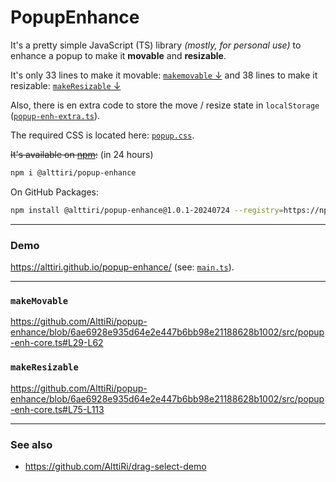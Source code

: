 # PopupEnhance


It's a pretty simple JavaScript (TS) library _(mostly, for personal use)_ to enhance a popup to make it **movable** and **resizable**.


It's only 33 lines to make it movable: [`makemovable` ↓](#makemovable) and 38 lines to make it resizable: [`makeResizable` ↓](#makeResizable)

Also, there is en extra code to store the move / resize state in `localStorage` ([`popup-enh-extra.ts`](https://github.com/AlttiRi/popup-enhance/blob/6ae6928e935d64e2e447b6bb98e21188628b1002/src/popup-enh-extra.ts)).

The required CSS is located here: [`popup.css`](https://github.com/AlttiRi/popup-enhance/blob/6ae6928e935d64e2e447b6bb98e21188628b1002/src-demo/css/popup.css).

~~It's available on [npm](https://www.npmjs.com/package/@alttiri/popup-enhance):~~ (in 24 hours)

```bash
npm i @alttiri/popup-enhance
```

On GitHub Packages:
```bash
npm install @alttiri/popup-enhance@1.0.1-20240724 --registry=https://npm.pkg.github.com
```

---

### Demo

https://alttiri.github.io/popup-enhance/ (see: [`main.ts`](https://github.com/AlttiRi/popup-enhance/blob/6ae6928e935d64e2e447b6bb98e21188628b1002/src-demo/main.ts)).

---

### `makeMovable`

https://github.com/AlttiRi/popup-enhance/blob/6ae6928e935d64e2e447b6bb98e21188628b1002/src/popup-enh-core.ts#L29-L62

### `makeResizable`

https://github.com/AlttiRi/popup-enhance/blob/6ae6928e935d64e2e447b6bb98e21188628b1002/src/popup-enh-core.ts#L75-L113


---

### See also

- https://github.com/AlttiRi/drag-select-demo
